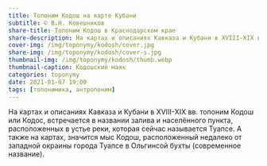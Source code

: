 ```yaml
---
title: Топоним Кодош на карте Кубани
subtitle: © В.Н. Ковешников
share-title: Топоним Кодош в Краснодарском крае
share-description: На картах и описаниях Кавказа и Кубани в ХVIII-ХIХ вв. топоним Кодош или Кодос, встречается в названии залива и населённого пункта, расположенных в устье реки, которая сейчас называется Туапсе.
cover-img: /img/toponymy/kodosh/cover.jpg
share-img: /img/toponymy/kodosh/cover-s.jpg
thumbnail-img: /img/toponymy/kodosh/thumb.webp
thumbnail-caption: Кодошский маяк
categories: toponymy
date: 2021-01-07 19:00
tags: [топонимика, антропоним]
---
```

На картах и описаниях Кавказа и Кубани в ХVIII-ХIХ вв. топоним Кодош или Кодос, встречается в названии залива и населённого пункта, расположенных в устье реки, которая сейчас называется Туапсе. А также на картах, значится мыс Кодош, расположенный недалеко от западной окраины города Туапсе в Ольгинсой бухты (современное название).
